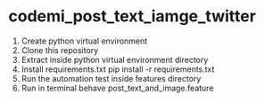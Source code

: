 # codemi_post_text_iamge_twitter

1. Create python virtual environment 
2. Clone this repository
3. Extract inside python virtual environment directory 
4. Install requirements.txt pip install -r requirements.txt
5. Run the automation test inside features directory
6. Run in terminal behave post_text_and_image.feature
